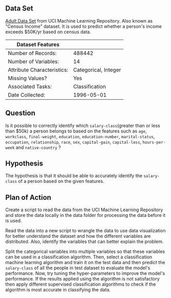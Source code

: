 ## Data Set

[Adult Data Set](http://archive.ics.uci.edu/ml/datasets/Adult) from UCI Machine Learning Repository. Also known as "Census Income" dataset. It is used to predict whether a person's income exceeds $50K/yr based on census data.

| Dataset Features           |                      |
|----------------------------|----------------------|
| Number of Records:         | 488442               |
| Number of Variables:       | 14                   |
| Attribute Characteristics: | Categorical, Integer |
| Missing Values?            | Yes                  |
| Associated Tasks:          | Classification       |
| Date Collected:            | 1996-05-01           |


## Question

Is it possible to correctly identify which `salary-class`(greater than or less than $50k) a person belongs to based on the features such as `age`, `workclass`, `final-weight`, `education`, `education-number`, `marital-status`, `occupation`, `relationship`, `race`, `sex`, `capital-gain`, `capital-loss`, `hours-per-week` and `native-country` ?
## Hypothesis

The hypothesis is that it should be able to accurately identify the `salary-class` of a person based on the given features.

## Plan of Action

Create a script to read the data from the UCI Machine Learning Repository and store the data locally in the data folder for processing the data before it is used.

Read the data into a new script to wrangle the data to use data visualization for better understand the dataset and how the different variables are distributed. Also, identify the variables that can better explain the problem.

Split the categorical variables into multiple variables so that these variables can be used in a classification algorithm. Then, select a classification machine learning algorithm and train it on the test data and then predict the `salary-class` of all the people in test dataset to evaluate the model's performance. Now, try tuning the hyper-parameters to improve the model's performance. If the results applied using the algorithm is not satisfactory then apply different supervised classification algorithms to check if the algorithm is most accurate in classifying the data.